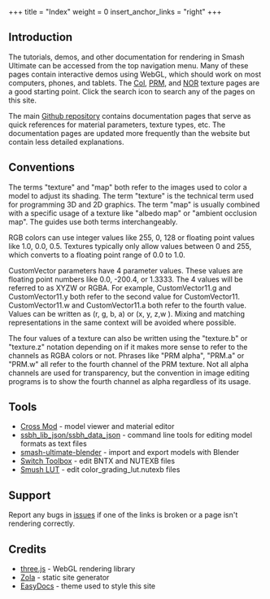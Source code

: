 +++
title = "Index"
weight = 0
insert_anchor_links = "right"
+++
## Introduction
The tutorials, demos, and other documentation for rendering in Smash Ultimate can be accessed from the top navigation menu.
Many of these pages contain interactive demos using WebGL, which should work on most computers, phones, and tablets. The [Col](col), [PRM](prm), and [NOR](nor) texture pages are a good starting point. Click the search icon to search any of the pages on this site.

The main [Github repository](https://github.com/ScanMountGoat/Smush-Material-Research) contains documentation pages that serve as quick references for material parameters, texture types, etc. The documentation pages are updated more frequently than the website but contain less detailed explanations. 

## Conventions
The terms "texture" and "map" both refer to the images used to color a model to adjust its shading. The term "texture" is the technical term used for programming 3D and 2D graphics. The term "map" is usually combined with a specific usage of a texture like "albedo map" or "ambient occlusion map". The guides use both terms interchangeably. 

RGB colors can use integer values like 255, 0, 128 or floating point values like 1.0, 0.0, 0.5. Textures typically only allow values between 0 and 255, which converts to a floating point range of 0.0 to 1.0.

CustomVector parameters have 4 parameter values. These values are floating point numbers like 0.0, -200.4, or 1.3333. 
The 4 values will be referred to as XYZW or RGBA. For example, CustomVector11.g and CustomVector11.y both refer to the second value for CustomVector11. CustomVector11.w and CustomVector11.a both refer to the fourth value. Values can be written as (r, g, b, a) or (x, y, z,w ). Mixing and matching representations in the same context will be avoided where possible. 

The four values of a texture can also be written using the "texture.b" or "texture.z" notation depending on if it makes more sense to refer to the channels as RGBA colors or not. Phrases like "PRM alpha", "PRM.a" or "PRM.w" all refer to the fourth channel of the PRM texture. Not all alpha channels are used for transparency, but the convention in image editing programs is to show the fourth channel as alpha regardless of its usage.

## Tools 
- [Cross Mod](https://github.com/Ploaj/SSBHLib/releases) - model viewer and material editor
- [ssbh_lib_json/ssbh_data_json](https://github.com/ultimate-research/ssbh_lib/releases) - command line tools for editing model formats as text files
- [smash-ultimate-blender](https://github.com/ssbucarlos/smash-ultimate-blender) - import and export models with Blender
- [Switch Toolbox](https://github.com/KillzXGaming/Switch-Toolbox) - edit BNTX and NUTEXB files
- [Smush LUT](https://github.com/ScanMountGoat/Smush-LUT) - edit color_grading_lut.nutexb files

## Support
Report any bugs in [issues](https://github.com/ScanMountGoat/Smush-Material-Research/issues) if one of the links is broken or a page isn't rendering correctly.

## Credits
- [three.js](https://threejs.org/) - WebGL rendering library
- [Zola](https://www.getzola.org/) - static site generator
- [EasyDocs](https://www.getzola.org/themes/zola-easydocs-theme/) - theme used to style this site
